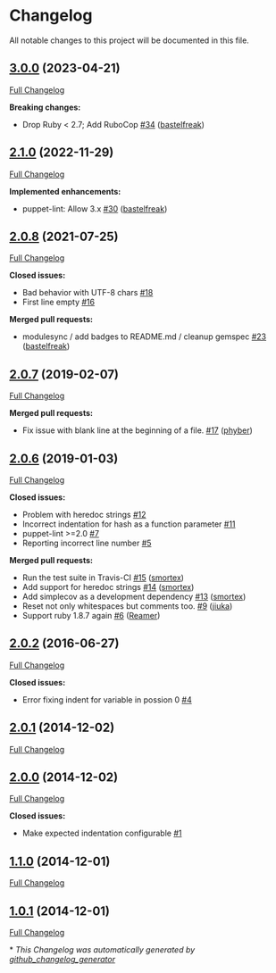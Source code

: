# Changelog

All notable changes to this project will be documented in this file.

## [3.0.0](https://github.com/voxpupuli/puppet-lint-strict_indent-check/tree/3.0.0) (2023-04-21)

[Full Changelog](https://github.com/voxpupuli/puppet-lint-strict_indent-check/compare/2.1.0...3.0.0)

**Breaking changes:**

- Drop Ruby \< 2.7; Add RuboCop [\#34](https://github.com/voxpupuli/puppet-lint-strict_indent-check/pull/34) ([bastelfreak](https://github.com/bastelfreak))

## [2.1.0](https://github.com/voxpupuli/puppet-lint-strict_indent-check/tree/2.1.0) (2022-11-29)

[Full Changelog](https://github.com/voxpupuli/puppet-lint-strict_indent-check/compare/2.0.8...2.1.0)

**Implemented enhancements:**

- puppet-lint: Allow 3.x [\#30](https://github.com/voxpupuli/puppet-lint-strict_indent-check/pull/30) ([bastelfreak](https://github.com/bastelfreak))

## [2.0.8](https://github.com/voxpupuli/puppet-lint-strict_indent-check/tree/2.0.8) (2021-07-25)

[Full Changelog](https://github.com/voxpupuli/puppet-lint-strict_indent-check/compare/2.0.7...2.0.8)

**Closed issues:**

- Bad behavior with UTF-8 chars [\#18](https://github.com/voxpupuli/puppet-lint-strict_indent-check/issues/18)
- First line empty [\#16](https://github.com/voxpupuli/puppet-lint-strict_indent-check/issues/16)

**Merged pull requests:**

- modulesync / add badges to README.md / cleanup gemspec [\#23](https://github.com/voxpupuli/puppet-lint-strict_indent-check/pull/23) ([bastelfreak](https://github.com/bastelfreak))

## [2.0.7](https://github.com/voxpupuli/puppet-lint-strict_indent-check/tree/2.0.7) (2019-02-07)

[Full Changelog](https://github.com/voxpupuli/puppet-lint-strict_indent-check/compare/2.0.6...2.0.7)

**Merged pull requests:**

- Fix issue with blank line at the beginning of a file. [\#17](https://github.com/voxpupuli/puppet-lint-strict_indent-check/pull/17) ([phyber](https://github.com/phyber))

## [2.0.6](https://github.com/voxpupuli/puppet-lint-strict_indent-check/tree/2.0.6) (2019-01-03)

[Full Changelog](https://github.com/voxpupuli/puppet-lint-strict_indent-check/compare/2.0.2...2.0.6)

**Closed issues:**

- Problem with heredoc strings [\#12](https://github.com/voxpupuli/puppet-lint-strict_indent-check/issues/12)
- Incorrect indentation for hash as a function parameter [\#11](https://github.com/voxpupuli/puppet-lint-strict_indent-check/issues/11)
- puppet-lint \>=2.0 [\#7](https://github.com/voxpupuli/puppet-lint-strict_indent-check/issues/7)
- Reporting incorrect line number [\#5](https://github.com/voxpupuli/puppet-lint-strict_indent-check/issues/5)

**Merged pull requests:**

- Run the test suite in Travis-CI [\#15](https://github.com/voxpupuli/puppet-lint-strict_indent-check/pull/15) ([smortex](https://github.com/smortex))
- Add support for heredoc strings [\#14](https://github.com/voxpupuli/puppet-lint-strict_indent-check/pull/14) ([smortex](https://github.com/smortex))
- Add simplecov as a development dependency [\#13](https://github.com/voxpupuli/puppet-lint-strict_indent-check/pull/13) ([smortex](https://github.com/smortex))
- Reset not only whitespaces but comments too. [\#9](https://github.com/voxpupuli/puppet-lint-strict_indent-check/pull/9) ([jiuka](https://github.com/jiuka))
- Support ruby 1.8.7 again [\#6](https://github.com/voxpupuli/puppet-lint-strict_indent-check/pull/6) ([Reamer](https://github.com/Reamer))

## [2.0.2](https://github.com/voxpupuli/puppet-lint-strict_indent-check/tree/2.0.2) (2016-06-27)

[Full Changelog](https://github.com/voxpupuli/puppet-lint-strict_indent-check/compare/2.0.1...2.0.2)

**Closed issues:**

- Error fixing indent for variable in possion 0 [\#4](https://github.com/voxpupuli/puppet-lint-strict_indent-check/issues/4)

## [2.0.1](https://github.com/voxpupuli/puppet-lint-strict_indent-check/tree/2.0.1) (2014-12-02)

[Full Changelog](https://github.com/voxpupuli/puppet-lint-strict_indent-check/compare/2.0.0...2.0.1)

## [2.0.0](https://github.com/voxpupuli/puppet-lint-strict_indent-check/tree/2.0.0) (2014-12-02)

[Full Changelog](https://github.com/voxpupuli/puppet-lint-strict_indent-check/compare/1.1.0...2.0.0)

**Closed issues:**

- Make expected indentation configurable [\#1](https://github.com/voxpupuli/puppet-lint-strict_indent-check/issues/1)

## [1.1.0](https://github.com/voxpupuli/puppet-lint-strict_indent-check/tree/1.1.0) (2014-12-01)

[Full Changelog](https://github.com/voxpupuli/puppet-lint-strict_indent-check/compare/1.0.1...1.1.0)

## [1.0.1](https://github.com/voxpupuli/puppet-lint-strict_indent-check/tree/1.0.1) (2014-12-01)

[Full Changelog](https://github.com/voxpupuli/puppet-lint-strict_indent-check/compare/092d679f3cb0c4c6a14bffc99f0d39d51d4ac262...1.0.1)



\* *This Changelog was automatically generated by [github_changelog_generator](https://github.com/github-changelog-generator/github-changelog-generator)*
